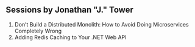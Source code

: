 ## Sessions by Jonathan "J." Tower

1. Don’t Build a Distributed Monolith: How to Avoid Doing Microservices Completely Wrong
2. Adding Redis Caching to Your .NET Web API
